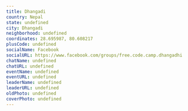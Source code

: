 ```yaml
---
title: Dhangadi
country: Nepal
state: undefined
city: Dhangadi
neighborhood: undefined
coordinates: 28.695987, 80.608217
plusCode: undefined
socialName: Facebook
socialURL: https://www.facebook.com/groups/free.code.camp.dhangadhi
chatName: undefined
chatURL: undefined
eventName: undefined
eventURL: undefined
leaderName: undefined
leaderURL: undefined
oldPhoto: undefined
coverPhoto: undefined
---
```

